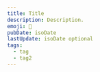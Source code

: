 ```yaml
---
title: Title
description: Description.
emoji: 👋
pubDate: isoDate
lastUpdate: isoDate optional
tags:
  - tag
  - tag2
---
```


